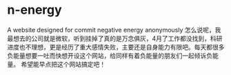 # n-energy
A website designed for commit negative energy anonymously
怎么说呢，我最想去的公司就是微软，听到挂掉了真的是万念俱灰，4月了工作都没找到，科研进度也不理想，更是经历了重大感情失败，主要还是自身能力有限吧。每天都很多负能量想要一吐而快想开设这个网站，给同样有着负能量的朋友们一起倾诉负能量。
希望能早点把这个网站搞定吧！
